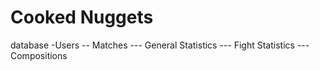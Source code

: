 # Cooked Nuggets

database
 -Users
  -- Matches
    --- General Statistics
    --- Fight Statistics
    --- Compositions
